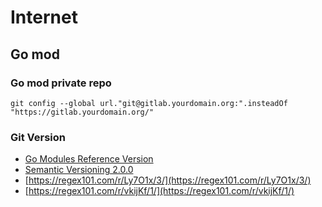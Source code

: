 # Internet

## Go mod

### Go mod private repo

```text
git config --global url."git@gitlab.yourdomain.org:".insteadOf "https://gitlab.yourdomain.org/"
```

### Git Version

* [Go Modules Reference Version](https://golang.org/ref/mod#tmp_3)
* [Semantic Versioning 2.0.0](https://semver.org/)
* [https://regex101.com/r/Ly7O1x/3/](https://regex101.com/r/Ly7O1x/3/)
* [https://regex101.com/r/vkijKf/1/](https://regex101.com/r/vkijKf/1/)







